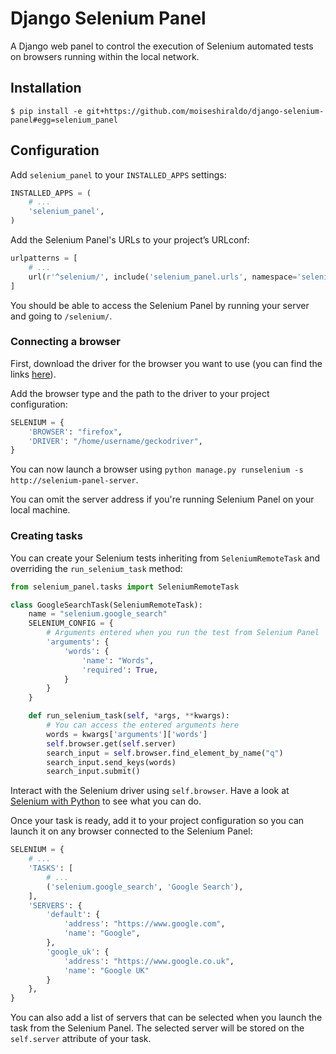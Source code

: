 # Django Selenium Panel

A Django web panel to control the execution of Selenium automated tests on browsers running within the local network.

## Installation

`$ pip install -e git+https://github.com/moiseshiraldo/django-selenium-panel#egg=selenium_panel`

## Configuration

Add `selenium_panel` to your `INSTALLED_APPS` settings:

```python
INSTALLED_APPS = (
    # ...
    'selenium_panel',
)
```

Add the Selenium Panel's URLs to your project’s URLconf:

```python
urlpatterns = [
    # ...
    url(r'^selenium/', include('selenium_panel.urls', namespace='selenium_panel')),
]
```

You should be able to access the Selenium Panel by running your server and going to `/selenium/`.

### Connecting a browser

First, download the driver for the browser you want to use (you can find the links [here](http://selenium-python.readthedocs.io/installation.html#drivers)).

Add the browser type and the path to the driver to your project configuration:

```python
SELENIUM = {
    'BROWSER': "firefox",
    'DRIVER': "/home/username/geckodriver",
}
```

You can now launch a browser using `python manage.py runselenium -s http://selenium-panel-server`.

You can omit the server address if you're running Selenium Panel on your local machine.

### Creating tasks

You can create your Selenium tests inheriting from `SeleniumRemoteTask` and overriding the `run_selenium_task` method:

```python
from selenium_panel.tasks import SeleniumRemoteTask

class GoogleSearchTask(SeleniumRemoteTask):
    name = "selenium.google_search"
    SELENIUM_CONFIG = {
        # Arguments entered when you run the test from Selenium Panel
        'arguments': {
            'words': {
                'name': "Words",
                'required': True,
            }
        }
    }

    def run_selenium_task(self, *args, **kwargs):
        # You can access the entered arguments here
        words = kwargs['arguments']['words']
        self.browser.get(self.server)
        search_input = self.browser.find_element_by_name("q")
        search_input.send_keys(words)
        search_input.submit()
```

Interact with the Selenium driver using `self.browser`. Have a look at [Selenium with Python](http://selenium-python.readthedocs.io/index.html) to see what you can do.

Once your task is ready, add it to your project configuration so you can launch it on any browser connected to the Selenium Panel:

```python
SELENIUM = {
    # ...
    'TASKS': [
        # ...
        ('selenium.google_search', 'Google Search'),
    ],
    'SERVERS': {
        'default': {
            'address': "https://www.google.com",
            'name': "Google",
        },
        'google_uk': {
            'address': "https://www.google.co.uk",
            'name': "Google UK"
        }
    },
}
```

You can also add a list of servers that can be selected when you launch the task from the Selenium Panel. The selected server will be stored on the `self.server` attribute of your task.
